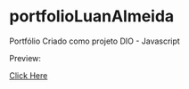 # portfolioLuanAlmeida
Portfólio Criado como projeto DIO - Javascript

Preview: 

<a href = https://portfolio-luanalmeida.netlify.app target="_blank"> Click Here </a>
